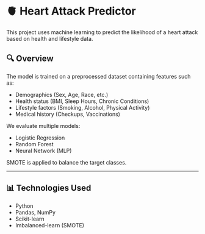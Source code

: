 # 🫀 Heart Attack Predictor

This project uses machine learning to predict the likelihood of a heart attack based on health and lifestyle data.

## 🔍 Overview

The model is trained on a preprocessed dataset containing features such as:

- Demographics (Sex, Age, Race, etc.)
- Health status (BMI, Sleep Hours, Chronic Conditions)
- Lifestyle factors (Smoking, Alcohol, Physical Activity)
- Medical history (Checkups, Vaccinations)

We evaluate multiple models:
- Logistic Regression
- Random Forest
- Neural Network (MLP)

SMOTE is applied to balance the target classes.

---

## 📊 Technologies Used

- Python
- Pandas, NumPy
- Scikit-learn
- Imbalanced-learn (SMOTE)
